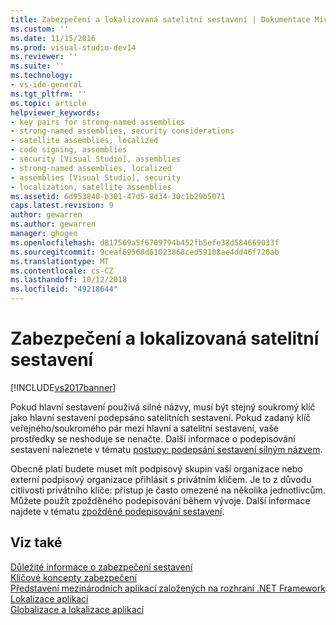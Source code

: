 ```yaml
---
title: Zabezpečení a lokalizovaná satelitní sestavení | Dokumentace Microsoftu
ms.custom: ''
ms.date: 11/15/2016
ms.prod: visual-studio-dev14
ms.reviewer: ''
ms.suite: ''
ms.technology:
- vs-ide-general
ms.tgt_pltfrm: ''
ms.topic: article
helpviewer_keywords:
- key pairs for strong-named assemblies
- strong-named assemblies, security considerations
- satellite assemblies, localized
- code signing, assemblies
- security [Visual Studio], assemblies
- strong-named assemblies, localized
- assemblies [Visual Studio], security
- localization, satellite assemblies
ms.assetid: 6d953840-b301-47d5-8d34-30c1b29b5071
caps.latest.revision: 9
author: gewarren
ms.author: gewarren
manager: ghogen
ms.openlocfilehash: d817569a5f6709794b452fb5efe38d584669033f
ms.sourcegitcommit: 9ceaf69568d61023868ced59108ae4dd46f720ab
ms.translationtype: MT
ms.contentlocale: cs-CZ
ms.lasthandoff: 10/12/2018
ms.locfileid: "49218644"
---
```

# <a name="security-and-localized-satellite-assemblies"></a>Zabezpečení a lokalizovaná satelitní sestavení
[!INCLUDE[vs2017banner](../includes/vs2017banner.md)]

Pokud hlavní sestavení používá silné názvy, musí být stejný soukromý klíč jako hlavní sestavení podepsáno satelitních sestavení. Pokud zadaný klíč veřejného/soukromého pár mezi hlavní a satelitní sestavení, vaše prostředky se neshoduje se nenačte. Další informace o podepisování sestavení naleznete v tématu [postupy: podepsání sestavení silným názvem](http://msdn.microsoft.com/library/2c30799a-a826-46b4-a25d-c584027a6c67).  
  
 Obecně platí budete muset mít podpisový skupin vaší organizace nebo externí podpisový organizace přihlásit s privátním klíčem. Je to z důvodu citlivosti privátního klíče: přístup je často omezené na několika jednotlivcům. Můžete použít zpožděného podepisování během vývoje. Další informace najdete v tématu [zpožděné podepisování sestavení](http://msdn.microsoft.com/library/9d300e17-5bf1-4360-97da-2aa55efd9070).  
  
## <a name="see-also"></a>Viz také  
 [Důležité informace o zabezpečení sestavení](http://msdn.microsoft.com/library/1b5439c1-f3d5-4529-bd69-01814703d067)   
 [Klíčové koncepty zabezpečení](http://msdn.microsoft.com/library/3cfced4f-ea02-4e66-ae98-d69286363e98)   
 [Představení mezinárodních aplikací založených na rozhraní .NET Framework](../ide/introduction-to-international-applications-based-on-the-dotnet-framework.md)   
 [Lokalizace aplikací](../ide/localizing-applications.md)   
 [Globalizace a lokalizace aplikací](../ide/globalizing-and-localizing-applications.md)


